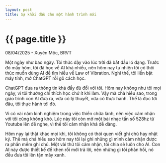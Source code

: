 ```yaml
---
layout: post
title: Sự khởi đầu cho một hành trình mới
---
```


{{ page.title }}
================

<p class="meta">08/04/2025 - Xuyên Mộc, BRVT</p>

Một ngày như bao ngày. Tôi thức dậy vào lúc trời đã bắt đầu ló dạng. Trước đó mấy hôm, tôi đã học về AI khá nhiều, nên hôm nay tự nhiên tôi có thôi thúc muốn dùng AI để tìm hiểu về Law of Vibration. Nghĩ thế, tôi liền bật máy tính, mở ChatGPT rồi gõ cách học. 

ChatGPT đưa ra thông tin khá đầy đủ đối với tôi. Hôm nay không như tôi mọi ngày, vì tôi thường chỉ thích học chứ ít khi làm. Vậy mà chả hiểu sao, trong giáo trình con AI đưa ra, vừa có lý thuyết, vừa có thực hành. Thế là đọc tới đâu, tôi thực hành tới đó. 

Vì có vài năm kinh nghiệm trong việc thiền chữa lành, nên việc cảm nhận với tôi cũng không khó. Lúc này tôi còn mở một bài nhạc tần số 528hz từ Youtube lên để nghe, vì thế tôi cảm nhận khá dễ dàng. 

Hôm nay lại thật khác mọi khi, tôi không có thói quen viết ghi chú hay nhật ký. Thế mà chả hiểu sao hôm nay tôi lại ghi những gì mình cảm nhận được ra phần mềm ghi chú. Một vài thứ tôi cảm nhận, tôi chia sẻ luôn cho AI. Con AI này được thiết kế để khen rồi mới trả lời, nên những gì tôi phản hồi, nó đều đưa tôi lên tận mây xanh. 
